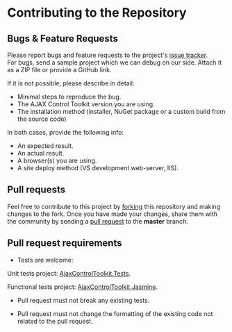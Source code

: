 # Contributing to the Repository
## Bugs & Feature Requests

Please report bugs and feature requests to the project's [issue tracker](https://github.com/DevExpress/AjaxControlToolkit/issues).  
For bugs, send a sample project which we can debug on our side. Attach it as a ZIP file or provide a GitHub link.

If it is not possible, please describe in detail:
* Minimal steps to reproduce the bug.
* The AJAX Control Toolkit version you are using.
* The installation method (installer, NuGet package or a custom build from the source code)

In both cases, provide the following info:
* An expected result.
* An actual result.
* A browser(s) you are using.
* A site deploy method (VS development web-server, IIS).

## Pull requests

Feel free to contribute to this project by [forking](http://help.github.com/fork-a-repo/) this repository and making changes to the fork. Once you have made your changes, share them with the community by sending a [pull request](http://help.github.com/send-pull-requests/) to the **master** branch.

## Pull request requirements
* Tests are welcome: 

 Unit tests project: [AjaxControlToolkit.Tests](https://github.com/DevExpress/AjaxControlToolkit/tree/master/AjaxControlToolkit.Tests).

 Functional tests project: [AjaxControlToolkit.Jasmine](https://github.com/DevExpress/AjaxControlToolkit/tree/master/AjaxControlToolkit.Jasmine).

* Pull request must not break any existing tests.

* Pull request must not change the formatting of the existing code not related to the pull request.

